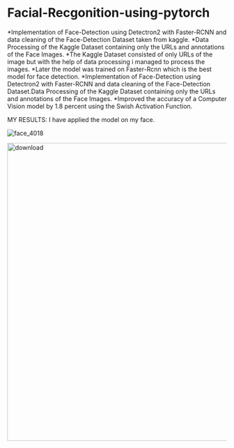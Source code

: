 # Facial-Recgonition-using-pytorch
*Implementation of Face-Detection using Detectron2 with Faster-RCNN and data cleaning of the Face-Detection Dataset taken from kaggle.
*Data Processing of the Kaggle Dataset containing only the URLs and annotations of the Face Images.
*The Kaggle Dataset consisted of only URLs of the image but with the help of data processing i managed to process the images.
*Later the model was trained on Faster-Rcnn which is the best model for face detection.
*Implementation of Face-Detection using Detectron2 with Faster-RCNN  and data cleaning of the Face-Detection Dataset.Data Processing of the Kaggle Dataset containing only the URLs and annotations of the Face Images.
*Improved the accuracy of a Computer Vision model by 1.8 percent using the Swish Activation Function.






MY RESULTS: 
I have applied the model on my face.


![face_4018](https://user-images.githubusercontent.com/38668655/93015733-c2f7c880-f5f6-11ea-8be2-c36c0286205d.jpeg)


<img width="684" alt="download" src="https://user-images.githubusercontent.com/38668655/93015729-bbd0ba80-f5f6-11ea-81dd-ff0c4772e140.png">






